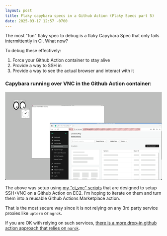 ```yaml
---
layout: post
title: Flaky capybara specs in a Github Action (Flaky Specs part 5)
date: 2025-03-17 12:57 -0700
---
```


The most "fun" flaky spec to debug is a flaky Capybara Spec that only fails intermittently in CI. What now?

To debug these effectively:

1. Force your Github Action container to stay alive
2. Provide a way to SSH in 
3. Provide a way to see the actual browser and interact with it

### Capybara running over VNC in the Github Action container:

![vnc](assets/images/vnc.gif)

The above was setup using [my "ci_vnc" scripts](https://github.com/galori/ci_vnc/tree/main/scripts) that are designed to setup SSH+VNC on a Github Action on EC2.  I'm hoping to iterate on them and turn them into a reusable Github Actions Marketplace action.

That is the most secure way since it is not relying on any 3rd party service proxies like `upterm` or `ngrok`. 

If you are OK with relying on such services, [there is a more drop-in github action approach that relies on `ngrok`](https://github.com/airsquared/reverse-linux-vnc-github-actions).









